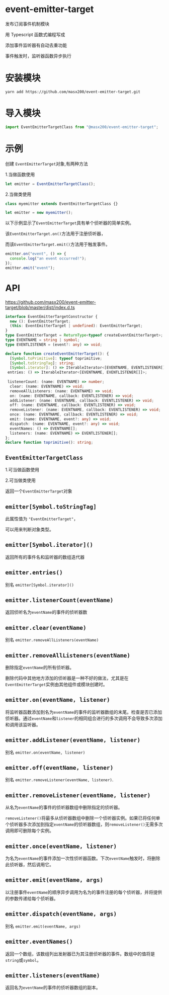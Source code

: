 # event-emitter-target

发布订阅事件机制模块

用 Typescript 函数式编程写成

添加事件监听器有自动去重功能

事件触发时，监听器函数异步执行

# 安装模块

```shell
yarn add https://github.com/masx200/event-emitter-target.git

```

# 导入模块

```javascript
import EventEmitterTargetClass from "@masx200/event-emitter-target";
```

# 示例

创建 `EventEmitterTarget`对象,有两种方法

1.当做函数使用

```js
let emitter = EventEmitterTargetClass();
```

2.当做类使用

```js
class myemitter extends EventEmitterTargetClass {}

let emitter = new myemitter();
```

以下示例显示了`EventEmitterTarget`具有单个侦听器的简单实例。

该`EventEmitterTarget.on()`方法用于注册侦听器，

而该`EventEmitterTarget.emit()`方法用于触发事件。

```js
emitter.on("event", () => {
  console.log("an event occurred!");
});
emitter.emit("event");
```

# API

https://github.com/masx200/event-emitter-target/blob/master/dist/index.d.ts

```ts
interface EventEmitterTargetConstructor {
  new (): EventEmitterTarget;
  (this: EventEmitterTarget | undefined): EventEmitterTarget;
}
type EventEmitterTarget = ReturnType<typeof createEventEmitterTarget>;
type EVENTNAME = string | symbol;
type EVENTLISTENER = (event?: any) => void;

declare function createEventEmitterTarget(): {
  [Symbol.toPrimitive]: typeof toprimitive;
  [Symbol.toStringTag]: string;
  [Symbol.iterator]: () => IterableIterator<[EVENTNAME, EVENTLISTENER[]]>;
 entries: () => IterableIterator<[EVENTNAME, EVENTLISTENER[]]>;
  
 listenerCount: (name: EVENTNAME) => number;
  clear: (name: EVENTNAME) => void;
  removeAllListeners: (name: EVENTNAME) => void;
  on: (name: EVENTNAME, callback: EVENTLISTENER) => void;
  addListener: (name: EVENTNAME, callback: EVENTLISTENER) => void;
  off: (name: EVENTNAME, callback: EVENTLISTENER) => void;
  removeListener: (name: EVENTNAME, callback: EVENTLISTENER) => void;
  once: (name: EVENTNAME, callback: EVENTLISTENER) => void;
  emit: (name: EVENTNAME, event?: any) => void;
  dispatch: (name: EVENTNAME, event?: any) => void;
  eventNames: () => EVENTNAME[];
  listeners: (name: EVENTNAME) => EVENTLISTENER[];
};
declare function toprimitive(): string;
```

## `EventEmitterTargetClass`

1.可当做函数使用

2.可当做类使用

返回一个`EventEmitterTarget`对象

## `emitter[Symbol.toStringTag]`

此属性值为 `"EventEmitterTarget"`，

可以用来判断对象类型。

## `emitter[Symbol.iterator]()`

返回所有的事件名和监听器的数组迭代器

## `emitter.entries()`

别名 `emitter[Symbol.iterator]()`

## `emitter.listenerCount(eventName)`

返回侦听名为`eventName`的事件的侦听器数

## `emitter.clear(eventName)`

别名 `emitter.removeAllListeners(eventName)`

## `emitter.removeAllListeners(eventName)`

删除指定`eventName`的所有侦听器。

删除代码中其他地方添加的侦听器是一种不好的做法，尤其是在`EventEmitterTarget`实例由其他组件或模块创建时。

## `emitter.on(eventName, listener)`

将监听器函数添加到名为`eventName`的事件的监听器数组的末尾。检查是否已添加侦听器。通过`eventName`和`listener`的相同组合进行的多次调用不会导致多次添加和调用该监听器。

## `emitter.addListener(eventName, listener)`

别名 `emitter.on(eventName, listener)`

## `emitter.off(eventName, listener)`

别名 `emitter.removeListener(eventName, listener)`.

## `emitter.removeListener(eventName, listener)`

从名为`eventName`的事件的侦听器数组中删除指定的侦听器。

`removeListener()`将最多从侦听器数组中删除一个侦听器实例。如果已将任何单个侦听器多次添加到指定`eventName`的侦听器数组，则`removeListener()`无需多次调用即可删除每个实例。

## `emitter.once(eventName, listener)`

为名为`eventName`的事件添加一次性侦听器函数。下次`eventName`触发时，将删除此侦听器，然后调用它。

## `emitter.emit(eventName, args)`

以注册事件`eventName`的顺序异步调用为名为的事件注册的每个侦听器，并将提供的参数传递给每个侦听器。

## `emitter.dispatch(eventName, args)`

别名 `emitter.emit(eventName, args)`

## `emitter.eventNames()`

返回一个数组，该数组列出发射器已为其注册侦听器的事件。数组中的值将是`string`或`symbol`。

## `emitter.listeners(eventName)`

返回名为`eventName`的事件的侦听器数组的副本。
